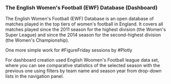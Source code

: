 ### The English Women's Football (EWF) Database (Dashboard)

The English Women's Football (EWF) Database is an open database of matches played in the top tiers of women's football in England. It covers all matches played since the 2011 season for the highest division (the Women's Super League) and since the 2014 season for the second-highest division (the Women's Championship).


One more simple work for #FigureFriday sessions by #Plotly

For dashboard creation used English Woomen's Football league data set,
where you can see comparative statistics of the selected season with the previous one using filters by team name and season year from drop-down lists in the navigation panel.

